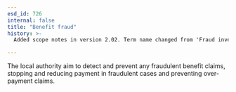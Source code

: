 ```yaml
---
esd_id: 726
internal: false
title: "Benefit fraud"
history: >-
  Added scope notes in version 2.02. Term name changed from 'Fraud investigation' to 'Benefits - fraud investigation' in version 3.00. Name changed to 'Benefit fraud' in version 4.00.

---
```


The local authority aim to detect and prevent any fraudulent benefit claims, stopping and reducing payment in fraudulent cases and preventing over-payment claims.

